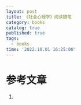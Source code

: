 ```yaml
---
layout: post
title: 《社会心理学》阅读随笔
category: books
catalog: true
published: true
tags:
  - books
time: '2022.10.01 16:25:00'
---
```

# 参考文章
1. []()  
